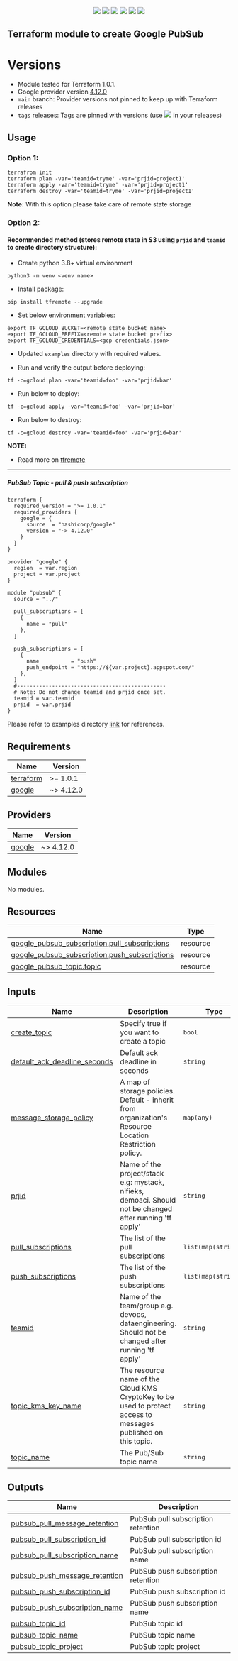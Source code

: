 <p align="center">
    <a href="https://github.com/tomarv2/terraform-google-pubsub/actions/workflows/pre-commit.yml" alt="Pre Commit">
        <img src="https://github.com/tomarv2/terraform-google-pubsub/actions/workflows/pre-commit.yml/badge.svg?branch=main" /></a>
    <a href="https://www.apache.org/licenses/LICENSE-2.0" alt="license">
        <img src="https://img.shields.io/github/license/tomarv2/terraform-google-pubsub" /></a>
    <a href="https://github.com/tomarv2/terraform-google-pubsub/tags" alt="GitHub tag">
        <img src="https://img.shields.io/github/v/tag/tomarv2/terraform-google-pubsub" /></a>
    <a href="https://github.com/tomarv2/terraform-google-pubsub/pulse" alt="Activity">
        <img src="https://img.shields.io/github/commit-activity/m/tomarv2/terraform-google-pubsub" /></a>
    <a href="https://stackoverflow.com/users/6679867/tomarv2" alt="Stack Exchange reputation">
        <img src="https://img.shields.io/stackexchange/stackoverflow/r/6679867"></a>
    <a href="https://twitter.com/intent/follow?screen_name=varuntomar2019" alt="follow on Twitter">
        <img src="https://img.shields.io/twitter/follow/varuntomar2019?style=social&logo=twitter"></a>
</p>

## Terraform module to create Google PubSub

# Versions

- Module tested for Terraform 1.0.1.
- Google provider version [4.12.0](https://registry.terraform.io/providers/hashicorp/google/latest)
- `main` branch: Provider versions not pinned to keep up with Terraform releases
- `tags` releases: Tags are pinned with versions (use <a href="https://github.com/tomarv2/terraform-google-pubsub/tags" alt="GitHub tag">
        <img src="https://img.shields.io/github/v/tag/tomarv2/terraform-google-pubsub" /></a> in your releases)

## Usage

### Option 1:

```
terrafrom init
terraform plan -var='teamid=tryme' -var='prjid=project1'
terraform apply -var='teamid=tryme' -var='prjid=project1'
terraform destroy -var='teamid=tryme' -var='prjid=project1'
```
**Note:** With this option please take care of remote state storage

### Option 2:

#### Recommended method (stores remote state in S3 using `prjid` and `teamid` to create directory structure):

- Create python 3.8+ virtual environment
```
python3 -m venv <venv name>
```

- Install package:
```
pip install tfremote --upgrade
```

- Set below environment variables:
```
export TF_GCLOUD_BUCKET=<remote state bucket name>
export TF_GCLOUD_PREFIX=<remote state bucket prefix>
export TF_GCLOUD_CREDENTIALS=<gcp credentials.json>
```

- Updated `examples` directory with required values.

- Run and verify the output before deploying:
```
tf -c=gcloud plan -var='teamid=foo' -var='prjid=bar'
```

- Run below to deploy:
```
tf -c=gcloud apply -var='teamid=foo' -var='prjid=bar'
```

- Run below to destroy:
```
tf -c=gcloud destroy -var='teamid=foo' -var='prjid=bar'
```

**NOTE:**

- Read more on [tfremote](https://github.com/tomarv2/tfremote)
---

##### PubSub Topic - pull & push subscription
```
terraform {
  required_version = ">= 1.0.1"
  required_providers {
    google = {
      source  = "hashicorp/google"
      version = "~> 4.12.0"
    }
  }
}

provider "google" {
  region  = var.region
  project = var.project
}

module "pubsub" {
  source = "../"

  pull_subscriptions = [
    {
      name = "pull"
    },
  ]

  push_subscriptions = [
    {
      name          = "push"
      push_endpoint = "https://${var.project}.appspot.com/"
    },
  ]
  #-----------------------------------------------
  # Note: Do not change teamid and prjid once set.
  teamid = var.teamid
  prjid  = var.prjid
}
```

Please refer to examples directory [link](examples) for references.

## Requirements

| Name | Version |
|------|---------|
| <a name="requirement_terraform"></a> [terraform](#requirement\_terraform) | >= 1.0.1 |
| <a name="requirement_google"></a> [google](#requirement\_google) | ~> 4.12.0 |

## Providers

| Name | Version |
|------|---------|
| <a name="provider_google"></a> [google](#provider\_google) | ~> 4.12.0 |

## Modules

No modules.

## Resources

| Name | Type |
|------|------|
| [google_pubsub_subscription.pull_subscriptions](https://registry.terraform.io/providers/hashicorp/google/latest/docs/resources/pubsub_subscription) | resource |
| [google_pubsub_subscription.push_subscriptions](https://registry.terraform.io/providers/hashicorp/google/latest/docs/resources/pubsub_subscription) | resource |
| [google_pubsub_topic.topic](https://registry.terraform.io/providers/hashicorp/google/latest/docs/resources/pubsub_topic) | resource |

## Inputs

| Name | Description | Type | Default | Required |
|------|-------------|------|---------|:--------:|
| <a name="input_create_topic"></a> [create\_topic](#input\_create\_topic) | Specify true if you want to create a topic | `bool` | `true` | no |
| <a name="input_default_ack_deadline_seconds"></a> [default\_ack\_deadline\_seconds](#input\_default\_ack\_deadline\_seconds) | Default ack deadline in seconds | `string` | `"10"` | no |
| <a name="input_message_storage_policy"></a> [message\_storage\_policy](#input\_message\_storage\_policy) | A map of storage policies. Default - inherit from organization's Resource Location Restriction policy. | `map(any)` | `{}` | no |
| <a name="input_prjid"></a> [prjid](#input\_prjid) | Name of the project/stack e.g: mystack, nifieks, demoaci. Should not be changed after running 'tf apply' | `string` | n/a | yes |
| <a name="input_pull_subscriptions"></a> [pull\_subscriptions](#input\_pull\_subscriptions) | The list of the pull subscriptions | `list(map(string))` | `[]` | no |
| <a name="input_push_subscriptions"></a> [push\_subscriptions](#input\_push\_subscriptions) | The list of the push subscriptions | `list(map(string))` | `[]` | no |
| <a name="input_teamid"></a> [teamid](#input\_teamid) | Name of the team/group e.g. devops, dataengineering. Should not be changed after running 'tf apply' | `string` | n/a | yes |
| <a name="input_topic_kms_key_name"></a> [topic\_kms\_key\_name](#input\_topic\_kms\_key\_name) | The resource name of the Cloud KMS CryptoKey to be used to protect access to messages published on this topic. | `string` | `null` | no |
| <a name="input_topic_name"></a> [topic\_name](#input\_topic\_name) | The Pub/Sub topic name | `string` | `null` | no |

## Outputs

| Name | Description |
|------|-------------|
| <a name="output_pubsub_pull_message_retention"></a> [pubsub\_pull\_message\_retention](#output\_pubsub\_pull\_message\_retention) | PubSub pull subscription retention |
| <a name="output_pubsub_pull_subscription_id"></a> [pubsub\_pull\_subscription\_id](#output\_pubsub\_pull\_subscription\_id) | PubSub pull subscription id |
| <a name="output_pubsub_pull_subscription_name"></a> [pubsub\_pull\_subscription\_name](#output\_pubsub\_pull\_subscription\_name) | PubSub pull subscription name |
| <a name="output_pubsub_push_message_retention"></a> [pubsub\_push\_message\_retention](#output\_pubsub\_push\_message\_retention) | PubSub push subscription retention |
| <a name="output_pubsub_push_subscription_id"></a> [pubsub\_push\_subscription\_id](#output\_pubsub\_push\_subscription\_id) | PubSub push subscription id |
| <a name="output_pubsub_push_subscription_name"></a> [pubsub\_push\_subscription\_name](#output\_pubsub\_push\_subscription\_name) | PubSub push subscription name |
| <a name="output_pubsub_topic_id"></a> [pubsub\_topic\_id](#output\_pubsub\_topic\_id) | PubSub topic id |
| <a name="output_pubsub_topic_name"></a> [pubsub\_topic\_name](#output\_pubsub\_topic\_name) | PubSub topic name |
| <a name="output_pubsub_topic_project"></a> [pubsub\_topic\_project](#output\_pubsub\_topic\_project) | PubSub topic project |
